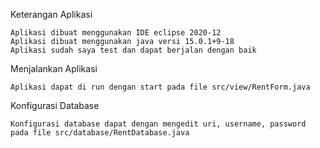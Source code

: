 Keterangan Aplikasi

    Aplikasi dibuat menggunakan IDE eclipse 2020-12
    Aplikasi dibuat menggunakan java versi 15.0.1+9-18
    Aplikasi sudah saya test dan dapat berjalan dengan baik

Menjalankan Aplikasi

    Aplikasi dapat di run dengan start pada file src/view/RentForm.java

Konfigurasi Database

    Konfigurasi database dapat dengan mengedit uri, username, password pada file src/database/RentDatabase.java
